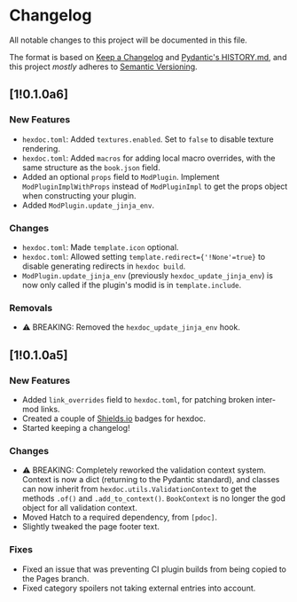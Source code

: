 # Changelog

All notable changes to this project will be documented in this file.

The format is based on [Keep a Changelog](https://keepachangelog.com/en/1.1.0/) and [Pydantic's HISTORY.md](https://github.com/pydantic/pydantic/blob/main/HISTORY.md), and this project *mostly* adheres to [Semantic Versioning](https://semver.org/spec/v2.0.0.html).

## [1!0.1.0a6]

### New Features

- `hexdoc.toml`: Added `textures.enabled`. Set to `false` to disable texture rendering.
- `hexdoc.toml`: Added `macros` for adding local macro overrides, with the same structure as the `book.json` field.
- Added an optional `props` field to `ModPlugin`. Implement `ModPluginImplWithProps` instead of `ModPluginImpl` to get the props object when constructing your plugin.
- Added `ModPlugin.update_jinja_env`.

### Changes

- `hexdoc.toml`: Made `template.icon` optional.
- `hexdoc.toml`: Allowed setting `template.redirect={'!None'=true}` to disable generating redirects in `hexdoc build`.
- `ModPlugin.update_jinja_env` (previously `hexdoc_update_jinja_env`) is now only called if the plugin's modid is in `template.include`.

### Removals

- ⚠️ BREAKING: Removed the `hexdoc_update_jinja_env` hook.

## [1!0.1.0a5]

### New Features

- Added `link_overrides` field to `hexdoc.toml`, for patching broken inter-mod links.
- Created a couple of [Shields.io](https://shields.io) badges for hexdoc.
- Started keeping a changelog!

### Changes

- ⚠️ BREAKING: Completely reworked the validation context system. Context is now a dict (returning to the Pydantic standard), and classes can now inherit from `hexdoc.utils.ValidationContext` to get the methods `.of()` and `.add_to_context()`. `BookContext` is no longer the god object for all validation context.
- Moved Hatch to a required dependency, from `[pdoc]`.
- Slightly tweaked the page footer text.

### Fixes

- Fixed an issue that was preventing CI plugin builds from being copied to the Pages branch.
- Fixed category spoilers not taking external entries into account.
